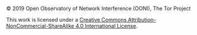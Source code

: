 © 2019 Open Observatory of Network Interference (OONI), The Tor Project

This work is licensed under a [Creative Commons Attribution-NonCommercial-ShareAlike 4.0
International License](http://creativecommons.org/licenses/by-nc-sa/4.0/).

